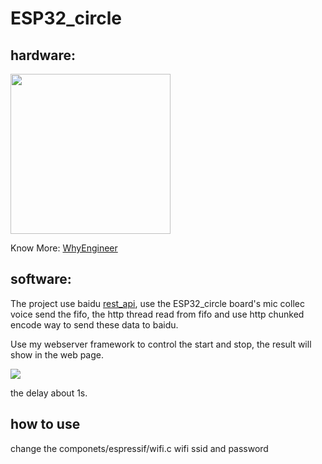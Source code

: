 # ESP32_circle

## hardware:
<img src="https://wiki.whyengineer.com/images/c/c3/Esp32_480x480.png" width=256 height=256 />

Know More:
[WhyEngineer](https://www.whyengineer.com/esp32/)

## software:
The project use baidu [rest_api](http://yuyin.baidu.com/docs/asr/57), use the ESP32_circle board's mic collec voice send the fifo,
the http thread read from fifo and use http chunked encode way to send these data to baidu.

Use my webserver framework to control the start and stop, the result will show in the web page.

<img src="https://wiki.whyengineer.com/images/1/10/3.png"/>


the delay about 1s.

## how to use 
change the componets/espressif/wifi.c wifi ssid and password
